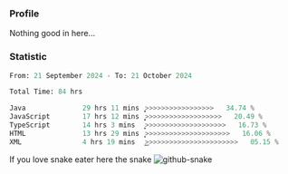 ### Profile 

Nothing good in here...

### Statistic
<!--START_SECTION:waka-->

```python
From: 21 September 2024 - To: 21 October 2024

Total Time: 84 hrs

Java              29 hrs 11 mins  ͎͎͎͎͎͎͎͎>>>>>>>>>>>>>>>>>   34.74 %
JavaScript        17 hrs 12 mins  ͎͎͎͎͎͙>>>>>>>>>>>>>>>>>>>   20.49 %
TypeScript        14 hrs 3 mins   ͎͎͎͎͕>>>>>>>>>>>>>>>>>>>>   16.73 %
HTML              13 hrs 29 mins  ͎͎͎͎>>>>>>>>>>>>>>>>>>>>>   16.06 %
XML               4 hrs 19 mins   ͎͜>>>>>>>>>>>>>>>>>>>>>>>   05.15 %
```

<!--END_SECTION:waka-->

If you love snake eater here the snake 
<picture>
  <source media="(prefers-color-scheme: dark)" srcset="https://github.com/pradana4648/pradana4648/blob/c0566a83ca6ea5f2e46bab00e717c4c82b4b5c4c/github-contribution-grid-snake-dark.svg" />
  <source media="(prefers-color-scheme: light)" srcset="https://github.com/pradana4648/pradana4648/blob/c0566a83ca6ea5f2e46bab00e717c4c82b4b5c4c/github-contribution-grid-snake.svg" />
  <img alt="github-snake" src="https://github.com/pradana4648/pradana4648/blob/c0566a83ca6ea5f2e46bab00e717c4c82b4b5c4c/github-contribution-grid-snake.svg" />
</picture>
